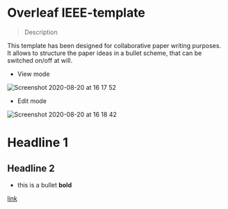 # Overleaf IEEE-template

> Description

This template has been designed for collaborative paper writing purposes. 
It allows to structure the paper ideas in a bullet scheme, that can be switched on/off at will.

* View mode

![Screenshot 2020-08-20 at 16 17 52](https://user-images.githubusercontent.com/43810121/90783888-f2215f80-e300-11ea-942a-237ef79a0de1.png)

* Edit mode

![Screenshot 2020-08-20 at 16 18 42](https://user-images.githubusercontent.com/43810121/90783909-f64d7d00-e300-11ea-8cae-4c28105ffef1.png)

# Headline 1
## Headline 2
* this is a bullet
**bold**

[link](https://en.wikipedia.org/wiki/Reproducing_kernel_Hilbert_space#Connection_between_RKHS_with_ReLU_function)

